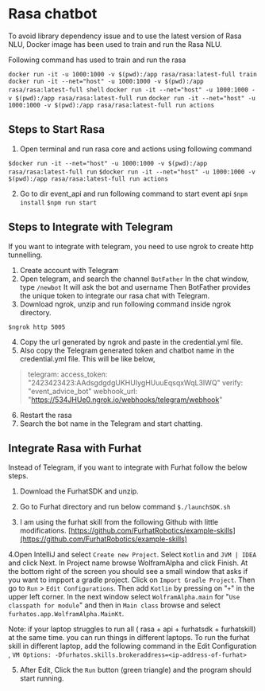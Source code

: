 # Rasa chatbot

To avoid library dependency issue and to use the latest version of Rasa NLU, Docker image has been used to train and run the Rasa NLU.

Following command has used to train and run the rasa

`docker run -it -u 1000:1000 -v $(pwd):/app rasa/rasa:latest-full train`
`docker run -it --net="host" -u 1000:1000 -v $(pwd):/app rasa/rasa:latest-full shell`
`docker run -it --net="host" -u 1000:1000 -v $(pwd):/app rasa/rasa:latest-full run`
`docker run -it --net="host" -u 1000:1000 -v $(pwd):/app rasa/rasa:latest-full run actions`

## Steps to Start Rasa
1. Open terminal and run rasa core and actions using following command

`$docker run -it --net="host" -u 1000:1000 -v $(pwd):/app rasa/rasa:latest-full run`
`$docker run -it --net="host" -u 1000:1000 -v $(pwd):/app rasa/rasa:latest-full run actions`

2. Go to dir event_api and run following command to start event api
`$npm install`
`$npm run start`

## Steps to Integrate with Telegram
If you want to integrate with telegram, you need to use ngrok to create http tunnelling.
1. Create account with Telegram 
2. Open telegram, and search the channel `BotFather`
	 In the chat window, type `/newbot`
	 It will ask the bot and username
	Then BotFather provides the unique token to integrate our rasa chat with Telegram.
3. Download ngrok, unzip and run following command inside ngrok directory.

`$ngrok http 5005`

4. Copy the url generated by ngrok and paste in the credential.yml file.
5. Also copy the Telegram generated token and chatbot name in the credential.yml file. This will be like below,

> telegram: access_token: "2423423423:AAdsgdgdgUKHUIygHUuuEqsqxWqL3IWQ"
> verify: "event_advice_bot" webhook_url:
> "https://534JHUe0.ngrok.io/webhooks/telegram/webhook"

6. Restart the rasa 
7. Search the bot name in the Telegram and start chatting.

## Integrate Rasa with Furhat

Instead of Telegram, if you want to integrate with Furhat follow the below steps.
1. Download the FurhatSDK and unzip.
2. Go to Furhat directory and run below command
	 `$./launchSDK.sh`

3. I am using the furhat skill from the following Github with little modifications.
[https://github.com/FurhatRobotics/example-skills](https://github.com/FurhatRobotics/example-skills)

4.Open IntelliJ and select  `Create new Project`. Select  `Kotlin`  and `JVM | IDEA`  and click Next. In Project name browse  WolframAlpha  and click Finish.
At the bottom right of the screen you should see a small window that asks if you want to impport a gradle project. Click on  `Import Gradle Project`.
Then go to `Run` > `Edit Configurations`. Then add `Kotlin` by pressing on "`+`" in the upper left corner. In the next window select `WolframAlpha.main` for "`Use classpath for module`" and then in `Main class` browse and select `furhatos.app.WolframAlpha.MainKt`. 

Note: if your laptop struggles to run all ( rasa + api + furhatsdk + furhatskill) at the same time. you can run things in different laptops.
To run the furhat skill in different laptop, add the following command in the Edit Configuration ,
`VM Options: -Dfurhatos.skills.brokeraddress=<ip-address-of-furhat>`

5. After Edit, Click the `Run` button (green triangle) and the program should start running.